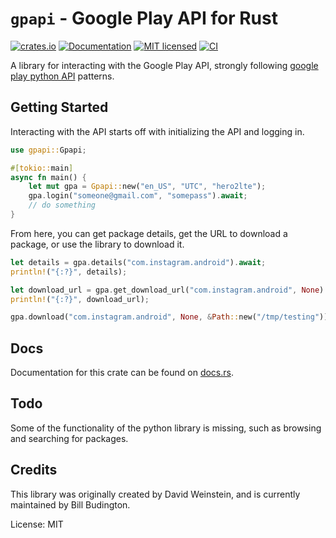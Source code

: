 <!--- `README.md` is automatically generated from the rustdoc using [`cargo-readme`](https://crates.io/crates/cargo-readme). -->
# `gpapi` - Google Play API for Rust

[![crates.io](https://img.shields.io/crates/v/gpapi.svg)](https://crates.io/crates/gpapi)
[![Documentation](https://docs.rs/gpapi/badge.svg)](https://docs.rs/gpapi)
[![MIT licensed](https://img.shields.io/crates/l/gpapi.svg)](./LICENSE)
[![CI](https://github.com/Hainish/rs-google-play/actions/workflows/ci.yml/badge.svg)](https://github.com/Hainish/rs-google-play/actions/workflows/ci.yml)

A library for interacting with the Google Play API, strongly following [google play python API](https://github.com/NoMore201/googleplay-api.git) patterns.

## Getting Started

Interacting with the API starts off with initializing the API and logging in.

```rust
use gpapi::Gpapi;

#[tokio::main]
async fn main() {
    let mut gpa = Gpapi::new("en_US", "UTC", "hero2lte");
    gpa.login("someone@gmail.com", "somepass").await;
    // do something
}
```

From here, you can get package details, get the URL to download a package, or use the library to download it.

```rust
let details = gpa.details("com.instagram.android").await;
println!("{:?}", details);

let download_url = gpa.get_download_url("com.instagram.android", None).await;
println!("{:?}", download_url);

gpa.download("com.instagram.android", None, &Path::new("/tmp/testing")).await;
```

## Docs

Documentation for this crate can be found on [docs.rs](https://docs.rs/gpapi/).

## Todo

Some of the functionality of the python library is missing, such as browsing and searching for packages.

## Credits

This library was originally created by David Weinstein, and is currently maintained by Bill Budington.

License: MIT
